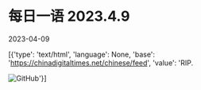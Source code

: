 # 每日一语 2023.4.9

2023-04-09

[{'type': 'text/html', 'language': None, 'base': 'https://chinadigitaltimes.net/chinese/feed', 'value': 'RIP.

![GitHub](https://chinadigitaltimes.net/chinese/files/2023/04/4.9.jpg)'}]